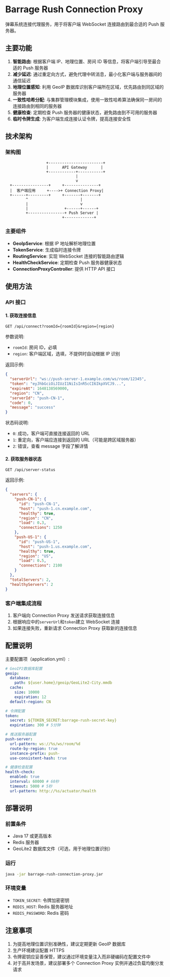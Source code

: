 # Barrage Rush Connection Proxy

弹幕系统连接代理服务，用于将客户端 WebSocket 连接路由到最合适的 Push 服务器。

## 主要功能

1. **智能路由**: 根据客户端 IP、地理位置、房间 ID 等信息，将客户端引导至最合适的 Push 服务器
2. **减少延迟**: 通过重定向方式，避免代理中转消息，最小化客户端与服务器间的通信延迟
3. **地理位置感知**: 利用 GeoIP 数据库识别客户端所在区域，优先路由到同区域的服务器
4. **一致性哈希分配**: 与集群管理模块集成，使用一致性哈希算法确保同一房间的连接路由到相同的服务器
5. **健康检查**: 定期检查 Push 服务器的健康状态，避免路由到不可用的服务器
6. **临时令牌生成**: 为客户端生成连接认证令牌，提高连接安全性

## 技术架构

### 架构图

```
                  +------------------------+
                  |      API Gateway      |
                  +------------+-----------+
                               |
                               v
  +----------------+     +---------------+
  |  客户端应用     +---->+ Connection Proxy|
  +------+---------+     +-------+-------+
         ^                       |
         |                       v
         |                +------+------+
         +----------------+ Push Server |
                         +-------------+
```

### 主要组件

- **GeoIpService**: 根据 IP 地址解析地理位置
- **TokenService**: 生成临时连接令牌
- **RoutingService**: 实现 WebSocket 连接的智能路由逻辑
- **HealthCheckService**: 定期检查 Push 服务器健康状态
- **ConnectionProxyController**: 提供 HTTP API 接口

## 使用方法

### API 接口

#### 1. 获取连接信息

```
GET /api/connect?roomId={roomId}&region={region}
```

参数说明:

- `roomId`: 房间 ID，必填
- `region`: 客户端区域，选填，不提供时自动根据 IP 识别

返回示例:

```json
{
  "serverUrl": "ws://push-server-1.example.com/ws/room/12345",
  "token": "eyJhbGciOiJIUzI1NiIsInR5cCI6IkpXVCJ9...",
  "expireAt": 1648138569000,
  "region": "CN",
  "serverId": "push-CN-1",
  "code": 0,
  "message": "success"
}
```

状态码说明:

- `0`: 成功，客户端可直接连接返回的 URL
- `1`: 重定向，客户端应连接到返回的 URL（可能是跨区域服务器）
- `2`: 错误，查看 message 字段了解详情

#### 2. 获取服务器状态

```
GET /api/server-status
```

返回示例:

```json
{
  "servers": {
    "push-CN-1": {
      "id": "push-CN-1",
      "host": "push-1.cn.example.com",
      "healthy": true,
      "region": "CN",
      "load": 0.3,
      "connections": 1250
    },
    "push-US-1": {
      "id": "push-US-1",
      "host": "push-1.us.example.com",
      "healthy": true,
      "region": "US",
      "load": 0.5,
      "connections": 2100
    }
  },
  "totalServers": 2,
  "healthyServers": 2
}
```

### 客户端集成流程

1. 客户端向 Connection Proxy 发送请求获取连接信息
2. 根据响应中的`serverUrl`和`token`建立 WebSocket 连接
3. 如果连接失败，重新请求 Connection Proxy 获取新的连接信息

## 配置说明

主要配置项（application.yml）:

```yaml
# GeoIP2数据库配置
geoip:
  database:
    path: ${user.home}/geoip/GeoLite2-City.mmdb
  cache:
    size: 10000
    expiration: 12
  default-region: CN

# 令牌配置
token:
  secret: ${TOKEN_SECRET:barrage-rush-secret-key}
  expiration: 300 # 5分钟

# 推送服务器配置
push-server:
  url-pattern: ws://%s/ws/room/%d
  route-by-region: true
  instance-prefix: push-
  use-consistent-hash: true

# 健康检查配置
health-check:
  enabled: true
  interval: 60000 # 60秒
  timeout: 5000 # 5秒
  url-pattern: http://%s/actuator/health
```

## 部署说明

### 前置条件

- Java 17 或更高版本
- Redis 服务器
- GeoLite2 数据库文件（可选，用于地理位置识别）

### 运行

```bash
java -jar barrage-rush-connection-proxy.jar
```

### 环境变量

- `TOKEN_SECRET`: 令牌加密密钥
- `REDIS_HOST`: Redis 服务器地址
- `REDIS_PASSWORD`: Redis 密码

## 注意事项

1. 为提高地理位置识别准确性，建议定期更新 GeoIP 数据库
2. 生产环境建议配置 HTTPS
3. 令牌密钥应妥善保管，建议通过环境变量注入而非硬编码在配置文件中
4. 对于高并发场景，建议部署多个 Connection Proxy 实例并通过负载均衡分发请求
